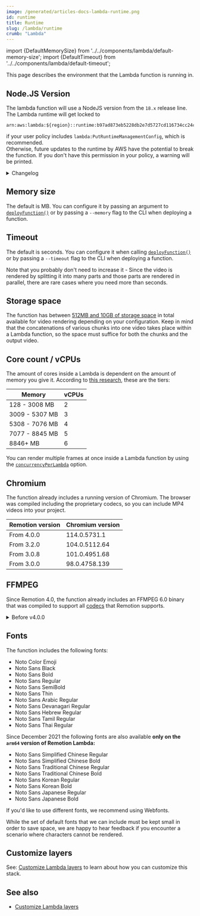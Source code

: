 ```yaml
---
image: /generated/articles-docs-lambda-runtime.png
id: runtime
title: Runtime
slug: /lambda/runtime
crumb: "Lambda"
---
```


import {DefaultMemorySize} from '../../components/lambda/default-memory-size';
import {DefaultTimeout} from '../../components/lambda/default-timeout';

This page describes the environment that the Lambda function is running in.

## Node.JS Version

The lambda function will use a NodeJS version from the `18.x` release line.  
The Lambda runtime will get locked to

```
arn:aws:lambda:${region}::runtime:b97ad873eb5228db2e7d5727cd116734cc24c92ff1381739c4400c095404a2d3
```

if your user policy includes `lambda:PutRuntimeManagementConfig`, which is recommended.  
Otherwise, future updates to the runtime by AWS have the potential to break the function. If you don't have this permission in your policy, a warning will be printed.

<details>
<summary>
Changelog
</summary>
Before Remotion v4.0.0, the Node.JS version was <code>14.x</code>.
</details>

## Memory size

The default is <DefaultMemorySize/> MB. You can configure it by passing an argument to [`deployFunction()`](/docs/lambda/deployfunction) or by passing a `--memory` flag to the CLI when deploying a function.

## Timeout

The default is <DefaultTimeout /> seconds. You can configure it when calling [`deployFunction()`](/docs/lambda/deployfunction) or by passing a `--timeout` flag to the CLI when deploying a function.

Note that you probably don't need to increase it - Since the video is rendered by splitting it into many parts and those parts are rendered in parallel, there are rare cases where you need more than <DefaultTimeout /> seconds.

## Storage space

The function has between [512MB and 10GB of storage space](/docs/lambda/disk-size) in total available for video rendering depending on your configuration. Keep in mind that the concatenations of various chunks into one video takes place within a Lambda function, so the space must suffice for both the chunks and the output video.

## Core count / vCPUs

The amount of cores inside a Lambda is dependent on the amount of memory you give it. According to [this research](https://web.archive.org/web/20230331040434/https://www.sentiatechblog.com/aws-re-invent-2020-day-3-optimizing-lambda-cost-with-multi-threading), these are the tiers:

| Memory         | vCPUs |
| -------------- | ----- |
| 128 - 3008 MB  | 2     |
| 3009 - 5307 MB | 3     |
| 5308 - 7076 MB | 4     |
| 7077 - 8845 MB | 5     |
| 8846+ MB       | 6     |

You can render multiple frames at once inside a Lambda function by using the [`concurrencyPerLambda`](/docs/lambda/rendermediaonlambda#concurrencyperlambda) option.

## Chromium

The function already includes a running version of Chromium.
The browser was compiled including the proprietary codecs, so you can include MP4 videos into your project.

| Remotion version | Chromium version |
| ---------------- | ---------------- |
| From 4.0.0       | 114.0.5731.1     |
| From 3.2.0       | 104.0.5112.64    |
| From 3.0.8       | 101.0.4951.68    |
| From 3.0.0       | 98.0.4758.139    |

## FFMPEG

Since Remotion 4.0, the function already includes an FFMPEG 6.0 binary that was compiled to support all [codecs](/docs/encoding) that Remotion supports.

<details>
<summary>
Before v4.0.0
</summary>
Version built from source: <code>N-104627-g40cf317d09</code> (corresponds to v4.4)  
Configuration:

<pre>
--prefix=/home/ec2-user/ffmpeg_build --pkg-config-flags=--static --extra-cflags=-I/home/ec2-user/ffmpeg_build/include --extra-ldflags=-L/home/ec2-user/ffmpeg_build/lib --extra-libs=-lpthread --extra-libs=-lm --bindir=/home/ec2-user/bin --enable-gpl --enable-libfdk-aac --enable-libfreetype --enable-libmp3lame --enable-libopus --enable-libvpx --enable-libx264 --enable-libx265 --enable-nonfree
</pre>
</details>

## Fonts

The function includes the following fonts:

- Noto Color Emoji
- Noto Sans Black
- Noto Sans Bold
- Noto Sans Regular
- Noto Sans SemiBold
- Noto Sans Thin
- Noto Sans Arabic Regular
- Noto Sans Devanagari Regular
- Noto Sans Hebrew Regular
- Noto Sans Tamil Regular
- Noto Sans Thai Regular

Since December 2021 the following fonts are also available **only on the `arm64` version of Remotion Lambda:**

- Noto Sans Simplified Chinese Regular
- Noto Sans Simplified Chinese Bold
- Noto Sans Traditional Chinese Regular
- Noto Sans Traditional Chinese Bold
- Noto Sans Korean Regular
- Noto Sans Korean Bold
- Noto Sans Japanese Regular
- Noto Sans Japanese Bold

If you'd like to use different fonts, we recommend using Webfonts.

While the set of default fonts that we can include must be kept small in order to save space, we are happy to hear feedback if you encounter a scenario where characters cannot be rendered.

## Customize layers

See: [Customize Lambda layers](/docs/lambda/custom-layers) to learn about how you can customize this stack.

## See also

- [Customize Lambda layers](/docs/lambda/custom-layers)
